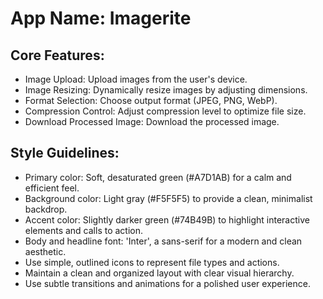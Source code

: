 # **App Name**: Imagerite

## Core Features:

- Image Upload: Upload images from the user's device.
- Image Resizing: Dynamically resize images by adjusting dimensions.
- Format Selection: Choose output format (JPEG, PNG, WebP).
- Compression Control: Adjust compression level to optimize file size.
- Download Processed Image: Download the processed image.

## Style Guidelines:

- Primary color: Soft, desaturated green (#A7D1AB) for a calm and efficient feel.
- Background color: Light gray (#F5F5F5) to provide a clean, minimalist backdrop.
- Accent color: Slightly darker green (#74B49B) to highlight interactive elements and calls to action.
- Body and headline font: 'Inter', a sans-serif for a modern and clean aesthetic.
- Use simple, outlined icons to represent file types and actions.
- Maintain a clean and organized layout with clear visual hierarchy.
- Use subtle transitions and animations for a polished user experience.